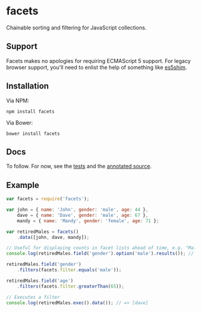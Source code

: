 # facets

Chainable sorting and filtering for JavaScript collections.

## Support

Facets makes no apologies for requiring ECMAScript 5 support. For legacy browser support, you'll need to enlist the help of something like [es5shim](https://github.com/es-shims/es5-shim).

## Installation

Via NPM:

```npm install facets```

Via Bower:

```bower install facets```

## Docs

To follow. For now, see the [tests](test/facets.spec.js) and the [annotated source](facets.js).

## Example

```js
var facets = require('facets');

var john = { name: 'John', gender: 'male', age: 44 },
	dave = { name: 'Dave', gender: 'male', age: 67 },
	mandy = { name: 'Mandy', gender: 'female', age: 71 };

var retiredMales = facets()
    .data([john, dave, mandy]);

// Useful for displaying counts in facet lists ahead of time, e.g. "Male (2)"
console.log(retiredMales.field('gender').option('male').results()); // => [john, dave]

retiredMales.field('gender')
    .filters(facets.filter.equals('male'));

retiredMales.field('age')
    .filters(facets.filter.greaterThan(65));

// Executes a filter
console.log(retiredMales.exec().data()); // => [dave]
```
